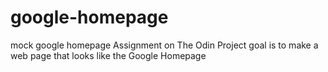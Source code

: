 # google-homepage
mock google homepage
Assignment on The Odin Project
goal is to make a web page that looks like the Google Homepage
